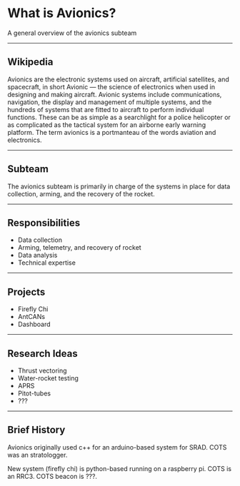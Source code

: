 # What is Avionics?
A general overview of the avionics subteam

---

## Wikipedia 
Avionics are the electronic systems used on aircraft, artificial satellites, and 
spacecraft, in short Avionic — the science of electronics when used in designing 
and making aircraft. Avionic systems include communications, navigation, the 
display and management of multiple systems, and the hundreds of systems that are 
fitted to aircraft to perform individual functions. These can be as simple as a 
searchlight for a police helicopter or as complicated as the tactical system for 
an airborne early warning platform. The term avionics is a portmanteau of the 
words aviation and electronics. 

---

## Subteam
The avionics subteam is primarily in charge of the systems in place for data
collection, arming, and the recovery of the rocket. 

---

## Responsibilities
* Data collection
* Arming, telemetry, and recovery of rocket
* Data analysis
* Technical expertise

---

## Projects
* Firefly Chi
* AntCANs
* Dashboard

---

## Research Ideas
* Thrust vectoring
* Water-rocket testing
* APRS 
* Pitot-tubes
* ???

---

## Brief History
Avionics originally used c++ for an arduino-based system for SRAD.
COTS was an stratologger.

New system (firefly chi) is python-based running on a raspberry pi. 
COTS is an RRC3. 
COTS beacon is ???.
